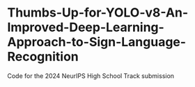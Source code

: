 # Thumbs-Up-for-YOLO-v8-An-Improved-Deep-Learning-Approach-to-Sign-Language-Recognition

Code for the 2024 NeurIPS High School Track submission
